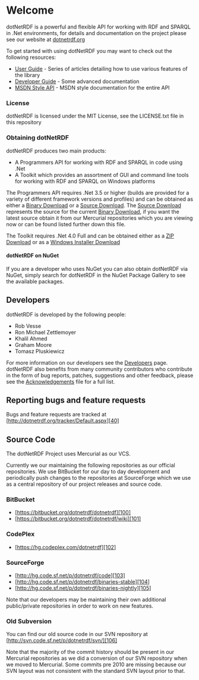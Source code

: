 # Welcome

dotNetRDF is a powerful and flexible API for working with RDF and SPARQL in .Net environments, for 
details and documentation on the project please see our website at [dotnetrdf.org][1]

To get started with using dotNetRDF you may want to check out the following resources:

 - [User Guide][10] - Series of articles detailing how to use various features of the library
 - [Developer Guide][11] - Some advanced documentation
 - [MSDN Style API][12] - MSDN style documentation for the entire API

### License

dotNetRDF is licensed under the MIT License, see the LICENSE.txt file in this repository

### Obtaining dotNetRDF

dotNetRDF produces two main products:

 - A Programmers API for working with RDF and SPARQL in code using .Net
 - A Toolkit which provides an assortment of GUI and command line tools for working with RDF and SPARQL on Windows platforms

The Programmers API requires .Net 3.5 or higher (builds are provided for a variety of different framework versions and profiles) and can be obtained as either a [Binary Download][20] or a [Source Download][21].  The [Source Download][21] represents the source for the current [Binary Download][20], if you want the latest source obtain it from our Mercurial repositories which you are viewing now or can be found listed further down this file.

The Toolkit requires .Net 4.0 Full and can be obtained either as a [ZIP Download][25] or as a [Windows Installer Download][26]

#### dotNetRDF on NuGet

If you are a developer who uses NuGet you can also obtain dotNetRDF via NuGet, simply search for dotNetRDF in the NuGet Package Gallery to see the available packages.

## Developers

dotNetRDF is developed by the following people:

 - Rob Vesse
 - Ron Michael Zettlemoyer
 - Khalil Ahmed
 - Graham Moore
 - Tomasz Pluskiewicz

For more information on our developers see the [Developers][30] page.  dotNetRDF also benefits from many community contributors who contribute in the form of bug reports, patches, suggestions and other feedback, please see the [Acknowledgements][31] file for a full list.

## Reporting bugs and feature requests

Bugs and feature requests are tracked at [http://dotnetrdf.org/tracker/Default.aspx][40] 

## Source Code

The dotNetRDF Project uses Mercurial as our VCS.

Currently we our maintaining the following repositories as our official repositories.  We use BitBucket
for our day to day development and periodically push changes to the repositories at SourceForge which
we use as a central repository of our project releases and source code.

### BitBucket

 - [https://bitbucket.org/dotnetrdf/dotnetrdf][100]
 - [https://bitbucket.org/dotnetrdf/dotnetrdf/wiki][101]

### CodePlex

 - [https://hg.codeplex.com/dotnetrdf][102]

### SourceForge

 - [http://hg.code.sf.net/p/dotnetrdf/code][103]
 - [http://hg.code.sf.net/p/dotnetrdf/binaries-stable][104]
 - [http://hg.code.sf.net/p/dotnetrdf/binaries-nightly][105]

Note that our developers may be maintaining their own additional public/private repositories in order 
to work on new features.

### Old Subversion

You can find our old source code in our SVN repository at
[http://svn.code.sf.net/p/dotnetrdf/svn/][106]

Note that the majority of the commit history should be present in our Mercurial repositories as we did a conversion
of our SVN repository when we moved to Mercurial.  Some commits pre 2010 are missing because our SVN layout
was not consistent with the standard SVN layout prior to that.

[1]: http://www.dotnetrdf.org

[10]: https://github.com/dotnetrdf/dotnetrdf/wiki/UserGuide
[11]: https://github.com/dotnetrdf/dotnetrdf/wiki/DeveloperGuide
[12]: http://www.dotnetrdf.org/api/

[20]: http://www.dotnetrdf.org/content.asp?pageID=Download%20dotNetRDF
[21]: https://github.com/dotnetrdf/dotnetrdf

[25]: http://www.dotnetrdf.org/content.asp?pageID=Download%20dotNetRDF%20Toolkit%20for%20Windows
[26]: http://www.dotnetrdf.org/content.asp?pageID=Download%20dotNetRDF%20Toolkit%20Installer

[30]: http://www.dotnetrdf.org/content.asp?pageID=Developers
[31]: https://bitbucket.org/dotnetrdf/dotnetrdf/src/tip/Acknowledgments.txt?at=default

[40]: https://github.com/dotnetrdf/dotnetrdf/issues

[100]: https://bitbucket.org/dotnetrdf/dotnetrdf
[101]: https://bitbucket.org/dotnetrdf/dotnetrdf/wiki
[102]: https://hg.codeplex.com/dotnetrdf
[103]: http://hg.code.sf.net/p/dotnetrdf/dotnetrdf
[104]: http://hg.code.sf.net/p/dotnetrdf/binaries-stable
[105]: http://hg.code.sf.net/p/dotnetrdf/binaries-nightly
[106]: http://svn.code.sf.net/p/dotnetrdf/svn/
